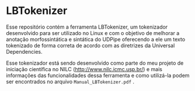 # LBTokenizer
Esse repositório contém a ferramenta LBTokenizer, um tokenizador desenvolvido para ser utilizado no Linux e com o objetivo de melhorar a anotação morfossintática e sintática do UDPipe oferecendo a ele um texto tokenizado de forma correta de acordo com as diretrizes da Universal Dependencies.

Esse tokenizador está sendo desenvolvido como parte do meu projeto de iniciação científica no NILC (http://www.nilc.icmc.usp.br/) e mais informações das funcionalidades dessa ferramenta e como utilizá-la podem ser encontrados no arquivo ```Manual_LBTokenizer.pdf``` .
